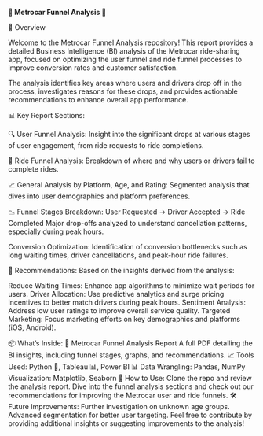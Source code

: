 
**🚗 Metrocar Funnel Analysis 🚀**

📝 Overview

Welcome to the Metrocar Funnel Analysis repository! This report provides a detailed Business Intelligence (BI) analysis of the Metrocar ride-sharing app, focused on optimizing the user funnel and ride funnel processes to improve conversion rates and customer satisfaction.


The analysis identifies key areas where users and drivers drop off in the process, investigates reasons for these drops, and provides actionable recommendations to enhance overall app performance.

📊 Key Report Sections:

🔍 User Funnel Analysis:
Insight into the significant drops at various stages of user engagement, from ride requests to ride completions.

🚦 Ride Funnel Analysis:
Breakdown of where and why users or drivers fail to complete rides.

📈 General Analysis by Platform, Age, and Rating:
Segmented analysis that dives into user demographics and platform preferences.

📉 Funnel Stages Breakdown:
User Requested → Driver Accepted → Ride Completed
Major drop-offs analyzed to understand cancellation patterns, especially during peak hours.


Conversion Optimization:
Identification of conversion bottlenecks such as long waiting times, driver cancellations, and peak-hour ride failures.


🧠 Recommendations:
Based on the insights derived from the analysis:


Reduce Waiting Times: Enhance app algorithms to minimize wait periods for users.
Driver Allocation: Use predictive analytics and surge pricing incentives to better match drivers during peak hours.
Sentiment Analysis: Address low user ratings to improve overall service quality.
Targeted Marketing: Focus marketing efforts on key demographics and platforms (iOS, Android).

📦 What’s Inside:
              🚀 Metrocar Funnel Analysis Report
A full PDF detailing the BI insights, including funnel stages, graphs, and recommendations.
              📈 Tools Used:
Python 🐍, Tableau 📊, Power BI 📊
Data Wrangling: Pandas, NumPy
Visualization: Matplotlib, Seaborn
              🤝 How to Use:
Clone the repo and review the analysis report.
Dive into the funnel analysis sections and check out our recommendations for improving the Metrocar user and ride funnels.
            🛠️ Future Improvements:
Further investigation on unknown age groups.
Advanced segmentation for better user targeting.
Feel free to contribute by providing additional insights or suggesting improvements to the analysis!
